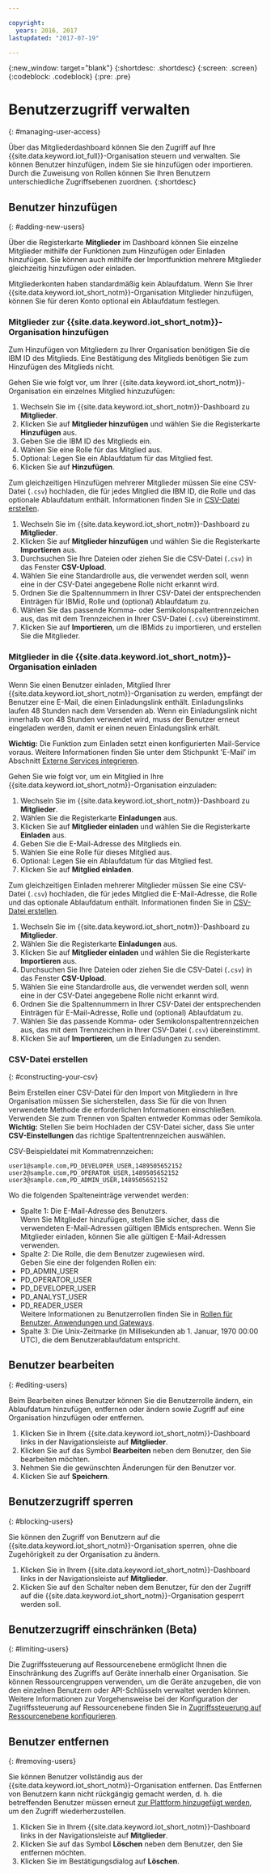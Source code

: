 ```yaml
---

copyright:
  years: 2016, 2017
lastupdated: "2017-07-19"

---
```


{:new_window: target="blank"}
{:shortdesc: .shortdesc}
{:screen: .screen}
{:codeblock: .codeblock}
{:pre: .pre}

# Benutzerzugriff verwalten
{: #managing-user-access}

Über das Mitgliederdashboard können Sie den Zugriff auf Ihre {{site.data.keyword.iot_full}}-Organisation steuern und verwalten. Sie können Benutzer hinzufügen, indem Sie sie hinzufügen<!--, registering--> oder importieren. Durch die Zuweisung von Rollen können Sie Ihren Benutzern unterschiedliche Zugriffsebenen zuordnen.
{:shortdesc}

## Benutzer hinzufügen
{: #adding-new-users}

Über die Registerkarte **Mitglieder** im Dashboard können Sie einzelne Mitglieder mithilfe der <!--Add, Invite, or Register--> Funktionen zum Hinzufügen oder Einladen hinzufügen. Sie können auch <!--add, invite, or register-->mithilfe der Importfunktion mehrere Mitglieder gleichzeitig hinzufügen oder einladen.

Mitgliederkonten haben standardmäßig kein Ablaufdatum. Wenn Sie Ihrer {{site.data.keyword.iot_short_notm}}-Organisation Mitglieder hinzufügen, können Sie für deren Konto optional ein Ablaufdatum festlegen.

### Mitglieder zur {{site.data.keyword.iot_short_notm}}-Organisation hinzufügen

Zum Hinzufügen von Mitgliedern zu Ihrer Organisation benötigen Sie die IBM ID des Mitglieds. Eine Bestätigung des Mitglieds benötigen Sie zum Hinzufügen des Mitglieds nicht.

Gehen Sie wie folgt vor, um Ihrer {{site.data.keyword.iot_short_notm}}-Organisation ein einzelnes Mitglied hinzuzufügen:
1. Wechseln Sie im {{site.data.keyword.iot_short_notm}}-Dashboard zu **Mitglieder**.
2. Klicken Sie auf **Mitglieder hinzufügen** und wählen Sie die Registerkarte **Hinzufügen** aus.
3. Geben Sie die IBM ID des Mitglieds ein.
4. Wählen Sie eine Rolle für das Mitglied aus.
5. Optional: Legen Sie ein Ablaufdatum für das Mitglied fest.
6. Klicken Sie auf **Hinzufügen**.

Zum gleichzeitigen Hinzufügen mehrerer Mitglieder müssen Sie eine CSV-Datei (`.csv`) hochladen, die für jedes Mitglied die IBM ID, die Rolle und das optionale Ablaufdatum enthält. Informationen finden Sie in [CSV-Datei erstellen](#constructing-your-csv).
1. Wechseln Sie im {{site.data.keyword.iot_short_notm}}-Dashboard zu **Mitglieder**.
2. Klicken Sie auf **Mitglieder hinzufügen** und wählen Sie die Registerkarte **Importieren** aus.
3. Durchsuchen Sie Ihre Dateien oder ziehen Sie die CSV-Datei (`.csv`) in das Fenster **CSV-Upload**.
4. Wählen Sie eine Standardrolle aus, die verwendet werden soll, wenn eine in der CSV-Datei angegebene Rolle nicht erkannt wird.
5. Ordnen Sie die Spaltennummern in Ihrer CSV-Datei der entsprechenden Einträgen für IBMid, Rolle und (optional) Ablaufdatum zu.
6. Wählen Sie das passende Komma- oder Semikolonspaltentrennzeichen aus, das mit dem Trennzeichen in Ihrer CSV-Datei (`.csv`) übereinstimmt.
7. Klicken Sie auf **Importieren**, um die IBMids zu importieren, und erstellen Sie die Mitglieder.


### Mitglieder in die {{site.data.keyword.iot_short_notm}}-Organisation einladen

Wenn Sie einen Benutzer einladen, Mitglied Ihrer {{site.data.keyword.iot_short_notm}}-Organisation zu werden, empfängt der Benutzer eine E-Mail, die einen Einladungslink enthält. Einladungslinks laufen 48 Stunden nach dem Versenden ab. Wenn ein Einladungslink nicht innerhalb von 48 Stunden verwendet wird, muss der Benutzer erneut eingeladen werden, damit er einen neuen Einladungslink erhält.

**Wichtig:** Die Funktion zum Einladen setzt einen konfigurierten Mail-Service voraus. Weitere Informationen finden Sie unter dem Stichpunkt 'E-Mail' im Abschnitt [Externe Services integrieren](reference/extensions/index.html#email).

Gehen Sie wie folgt vor, um ein Mitglied in Ihre {{site.data.keyword.iot_short_notm}}-Organisation einzuladen:
1. Wechseln Sie im {{site.data.keyword.iot_short_notm}}-Dashboard zu **Mitglieder**.
2. Wählen Sie die Registerkarte **Einladungen** aus.
2. Klicken Sie auf **Mitglieder einladen** und wählen Sie die Registerkarte **Einladen** aus.
3. Geben Sie die E-Mail-Adresse des Mitglieds ein.
4. Wählen Sie eine Rolle für dieses Mitglied aus.
5. Optional: Legen Sie ein Ablaufdatum für das Mitglied fest.
6. Klicken Sie auf **Mitglied einladen**.

Zum gleichzeitigen Einladen mehrerer Mitglieder müssen Sie eine CSV-Datei (`.csv`) hochladen, die für jedes Mitglied die E-Mail-Adresse, die Rolle und das optionale Ablaufdatum enthält. Informationen finden Sie in [CSV-Datei erstellen](#constructing-your-csv).
1. Wechseln Sie im {{site.data.keyword.iot_short_notm}}-Dashboard zu **Mitglieder**.
2. Wählen Sie die Registerkarte **Einladungen** aus.
2. Klicken Sie auf **Mitglieder einladen** und wählen Sie die Registerkarte **Importieren** aus.
3. Durchsuchen Sie Ihre Dateien oder ziehen Sie die CSV-Datei (`.csv`) in das Fenster **CSV-Upload**.
4. Wählen Sie eine Standardrolle aus, die verwendet werden soll, wenn eine in der CSV-Datei angegebene Rolle nicht erkannt wird.
5. Ordnen Sie die Spaltennummern in Ihrer CSV-Datei der entsprechenden Einträgen für E-Mail-Adresse, Rolle und (optional) Ablaufdatum zu.
6. Wählen Sie das passende Komma- oder Semikolonspaltentrennzeichen aus, das mit dem Trennzeichen in Ihrer CSV-Datei (`.csv`) übereinstimmt.
7. Klicken Sie auf **Importieren**, um die Einladungen zu senden.

<!-- ### Registering a member with your {{site.data.keyword.iot_short_notm}} organization

If your organization is using {{site.data.keyword.Bluemix_notm}} {{site.data.keyword.ssoshort}}, you can add individual members to your organization by registering them, which does not require an IBMid.

To register a member with your {{site.data.keyword.iot_short_notm}} organization:
1. In the {{site.data.keyword.iot_short_notm}} dashboard, go to **Members**.
2. Select the **Invitations** tab.
2. Click **Invite Members** and select **Invite**.
3. Enter the email address of the member.
4. Select a role for this member.
5. Enter the subject, realm name, and issuer.
   **Important:** Ensure that the `Subject`, `Realm Name`, and `Issuer` fields comply with the OpenID Connect recommendations and standards. For more information, see the [OpenID Connect ![External link icon](../../icons/launch-glyph.svg "External link icon")](http://openid.net/connect/){: new_window} website.
6. Optional: Set an expiry date for the member.
7. Click **Register Member**.

To register multiple members simultaneously, you must upload a CSV (`.csv`) file that contains the email address, role, subject, realm name, issuer, and the optional expiry date of each member.
1. In the {{site.data.keyword.iot_short_notm}} dashboard, go to **Access**.
2. Click **Add Member** and select **Import**.
3. Click **Bulk Register**.
4. Select a default role and ensure that the column numbers on your CSV file match the column numbers in the CSV settings.
5. Ensure the column separator in your CSV file matches the column separator in the CSV settings.
6. Click **Browse your files** or drag the CSV file into the **Upload CSV** window. -->

### CSV-Datei erstellen
{: #constructing-your-csv}

Beim Erstellen einer CSV-Datei für den Import von Mitgliedern in Ihre Organisation müssen Sie sicherstellen, dass Sie für die von Ihnen verwendete Methode die erforderlichen Informationen einschließen. Verwenden Sie zum Trennen von Spalten entweder Kommas oder Semikola.  
**Wichtig:** Stellen Sie beim Hochladen der CSV-Datei sicher, dass Sie unter **CSV-Einstellungen** das richtige Spaltentrennzeichen auswählen.

CSV-Beispieldatei mit Kommatrennzeichen:  
```
user1@sample.com,PD_DEVELOPER_USER,1489505652152
user2@sample.com,PD_OPERATOR_USER,1489505652152
user3@sample.com,PD_ADMIN_USER,1489505652152
```

Wo die folgenden Spalteneinträge verwendet werden:  
- Spalte 1: Die E-Mail-Adresse des Benutzers.  
Wenn Sie Mitglieder hinzufügen, stellen Sie sicher, dass die verwendeten E-Mail-Adressen gültigen IBMids entsprechen. Wenn Sie Mitglieder einladen, können Sie alle gültigen E-Mail-Adressen verwenden.
- Spalte 2: Die Rolle, die dem Benutzer zugewiesen wird.  
Geben Sie eine der folgenden Rollen ein:
 - PD_ADMIN_USER
 - PD_OPERATOR_USER
 - PD_DEVELOPER_USER
 - PD_ANALYST_USER
 - PD_READER_USER  
 Weitere Informationen zu Benutzerrollen finden Sie in [Rollen für Benutzer, Anwendungen und Gateways](roles_index.html#user_roles).
- Spalte 3: Die Unix-Zeitmarke (in Millisekunden ab 1. Januar, 1970 00:00 UTC), die dem Benutzerablaufdatum entspricht.

## Benutzer bearbeiten
{: #editing-users}

Beim Bearbeiten eines Benutzer können Sie die Benutzerrolle ändern, ein Ablaufdatum hinzufügen, entfernen oder ändern sowie Zugriff auf eine Organisation hinzufügen oder entfernen.

1. Klicken Sie in Ihrem {{site.data.keyword.iot_short_notm}}-Dashboard links in der Navigationsleiste auf **Mitglieder**.
2. Klicken Sie auf das Symbol **Bearbeiten** neben dem Benutzer, den Sie bearbeiten möchten.
3. Nehmen Sie die gewünschten Änderungen für den Benutzer vor.
4. Klicken Sie auf **Speichern**.

## Benutzerzugriff sperren
{: #blocking-users}

Sie können den Zugriff von Benutzern auf die {{site.data.keyword.iot_short_notm}}-Organisation sperren, ohne die Zugehörigkeit zu der Organisation zu ändern.

1. Klicken Sie in Ihrem {{site.data.keyword.iot_short_notm}}-Dashboard links in der Navigationsleiste auf **Mitglieder**.
2. Klicken Sie auf den Schalter neben dem Benutzer, für den der Zugriff auf die {{site.data.keyword.iot_short_notm}}-Organisation gesperrt werden soll.

## Benutzerzugriff einschränken (Beta)
{: #limiting-users}

Die Zugriffssteuerung auf Ressourcenebene ermöglicht Ihnen die Einschränkung des Zugriffs auf Geräte innerhalb einer Organisation. Sie können Ressourcengruppen verwenden, um die Geräte anzugeben, die von den einzelnen Benutzern oder API-Schlüsseln verwaltet werden können. Weitere Informationen zur Vorgehensweise bei der Konfiguration der Zugriffssteuerung auf Ressourcenebene finden Sie in [Zugriffssteuerung auf Ressourcenebene konfigurieren](reference/rlac.html#configure_RLAC).

## Benutzer entfernen
{: #removing-users}

Sie können Benutzer vollständig aus der {{site.data.keyword.iot_short_notm}}-Organisation entfernen. Das Entfernen von Benutzern kann nicht rückgängig gemacht werden, d. h. die betreffenden Benutzer müssen erneut [zur Plattform hinzugefügt werden](#adding-new-users), um den Zugriff wiederherzustellen.

1. Klicken Sie in Ihrem {{site.data.keyword.iot_short_notm}}-Dashboard links in der Navigationsleiste auf **Mitglieder**.
2. Klicken Sie auf das Symbol **Löschen** neben dem Benutzer, den Sie entfernen möchten.
3. Klicken Sie im Bestätigungsdialog auf **Löschen**.

